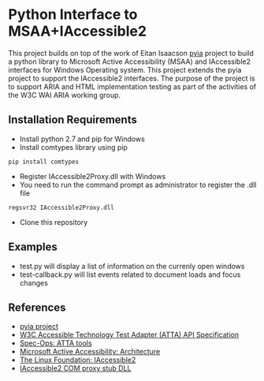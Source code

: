 # Python Interface to MSAA+IAccessible2

This project builds on top of the work of Eitan Isaacson [pyia](https://github.com/eeejay/pyia) project to build a python library to Microsoft Active Accessibility (MSAA) and IAccessible2 interfaces for Windows Operating system.
This project extends the pyia project to support the IAccessible2 interfaces. 
The purpose of the project is to support ARIA and HTML implementation testing as part of the activities of the W3C WAI ARIA working group.

## Installation Requirements

* Install python 2.7 and pip for Windows 
* Install comtypes library using pip
  
```
pip install comtypes
```

* Register IAccessible2Proxy.dll with Windows
* You need to run the command prompt as administrator to register the .dll file

```
regsvr32 IAccessible2Proxy.dll
```

* Clone this repository

## Examples
* test.py will display a list of information on the currenly open windows
* test-callback.py will list events related to document loads and focus changes

## References
* [pyia project](https://github.com/eeejay/pyia)
* [W3C Accessible Technology Test Adapter (ATTA) API Specification](https://spec-ops.github.io/atta-api/)
* [Spec-Ops: ATTA tools](https://github.com/Spec-Ops/web-platform-tests/tree/atk-atspi-atta/wai-aria/tools)
* [Microsoft Active Accessibility: Architecture](https://msdn.microsoft.com/en-us/library/ms971310.aspx?f=255&MSPPError=-2147217396)
* [The Linux Foundation: IAccessible2](https://wiki.linuxfoundation.org/accessibility/iaccessible2/start)
* [IAccessible2 COM proxy stub DLL](https://wiki.linuxfoundation.org/accessibility/iaccessible2/comproxydll)

